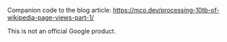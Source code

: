 Companion code to the blog article: 
https://mco.dev/processing-10tb-of-wikipedia-page-views-part-1/

This is not an official Google product.
